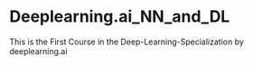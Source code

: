 # Deeplearning.ai_NN_and_DL
This is the First Course in the Deep-Learning-Specialization  by deeplearning.ai
